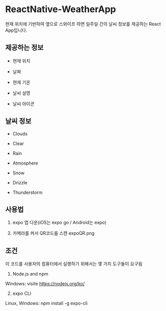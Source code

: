 # ReactNative-WeatherApp

현재 위치에 기반하여 옆으로 스와이프 하면 일주일 간의 날씨 정보를 제공하는 React App입니다.



## 제공하는 정보

* 현재 위치 

* 날짜

* 현재 기온

* 날씨 설명

* 날씨 아이콘

## 날씨 정보

* Clouds

* Clear

* Rain

* Atmosphere

* Snow

* Drizzle

* Thunderstorm


## 사용법

1. expo 앱 다운(iOS는 expo go / Android는 expo)

2. 카메라를 켜서 QR코드를 스캔
expoQR.png

## 조건

이 코드를 사용자의 컴퓨터에서 실행하기 위해서는 몇 가지 도구들이 요구됨

1. Node.js and npm

Windows: visite https://nodejs.org/ko/

2. expo CLI

Linux, Windows: npm install -g expo-cli
